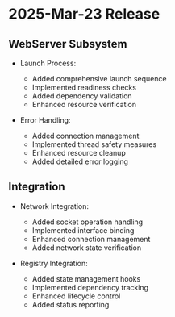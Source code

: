 # 2025-Mar-23 Release

## WebServer Subsystem

- Launch Process:
  - Added comprehensive launch sequence
  - Implemented readiness checks
  - Added dependency validation
  - Enhanced resource verification

- Error Handling:
  - Added connection management
  - Implemented thread safety measures
  - Enhanced resource cleanup
  - Added detailed error logging

## Integration

- Network Integration:
  - Added socket operation handling
  - Implemented interface binding
  - Enhanced connection management
  - Added network state verification

- Registry Integration:
  - Added state management hooks
  - Implemented dependency tracking
  - Enhanced lifecycle control
  - Added status reporting